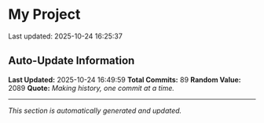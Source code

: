 # My Project


Last updated: 2025-10-24 16:25:37

























































































## Auto-Update Information

**Last Updated:** 2025-10-24 16:49:59
**Total Commits:** 89
**Random Value:** 2089
**Quote:** _Making history, one commit at a time._

---
_This section is automatically generated and updated._